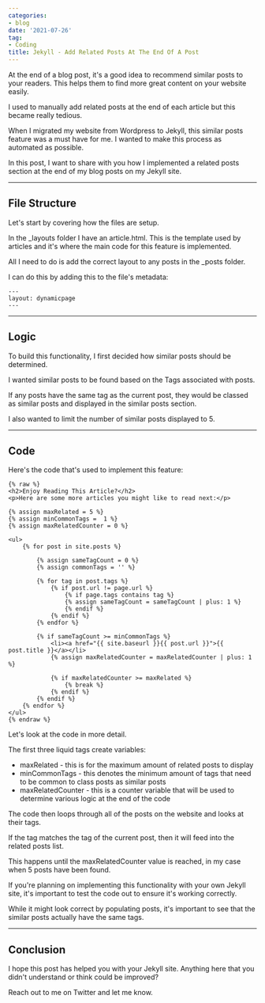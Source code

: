 ```yaml
---
categories:
- blog
date: '2021-07-26'
tag:
- Coding
title: Jekyll - Add Related Posts At The End Of A Post
---
```


At the end of a blog post, it's a good idea to recommend similar posts to your readers. This helps them to find more great content on your website easily.

I used to manually add related posts at the end of each article but this became really tedious.

When I migrated my website from Wordpress to Jekyll, this similar posts feature was a must have for me. I wanted to make this process as automated as possible.

In this post, I want to share with you how I implemented a related posts section at the end of my blog posts on my Jekyll site.

---

## File Structure

Let's start by covering how the files are setup.

In the _layouts folder I have an article.html. This is the template used by articles and it's where the main code for this feature is implemented.

All I need to do is add the correct layout to any posts in the _posts folder.

I can do this by adding this to the file's metadata:

```
---
layout: dynamicpage
---
```

---

## Logic

To build this functionality, I first decided how similar posts should be determined.

I wanted similar posts to be found based on the Tags associated with posts.

If any posts have the same tag as the current post, they would be classed as similar posts and displayed in the similar posts section.

I also wanted to limit the number of similar posts displayed to 5.

---

## Code

Here's the code that's used to implement this feature:

```
{% raw %}
<h2>Enjoy Reading This Article?</h2>
<p>Here are some more articles you might like to read next:</p>
    
{% assign maxRelated = 5 %}
{% assign minCommonTags =  1 %}
{% assign maxRelatedCounter = 0 %}
    
<ul>
	{% for post in site.posts %}
    
    	{% assign sameTagCount = 0 %}
        {% assign commonTags = '' %}
    
		{% for tag in post.tags %}
        	{% if post.url != page.url %}
            	{% if page.tags contains tag %}
            	{% assign sameTagCount = sameTagCount | plus: 1 %}
            	{% endif %}
            {% endif %}
		{% endfor %}
    
        {% if sameTagCount >= minCommonTags %}
    		<li><a href="{{ site.baseurl }}{{ post.url }}">{{ post.title }}</a></li>
            {% assign maxRelatedCounter = maxRelatedCounter | plus: 1 %}
            
            {% if maxRelatedCounter >= maxRelated %}
                {% break %}
            {% endif %}
		{% endif %}
	{% endfor %}
</ul>
{% endraw %}
```

Let's look at the code in more detail.

The first three liquid tags create variables:

- maxRelated - this is for the maximum amount of related posts to display
- minCommonTags - this denotes the minimum amount of tags that need to be common to class posts as similar posts
- maxRelatedCounter - this is a counter variable that will be used to determine various logic at the end of the code

The code then loops through all of the posts on the website and looks at their tags.

If the tag matches the tag of the current post, then it will feed into the related posts list.

This happens until the maxRelatedCounter value is reached, in my case when 5 posts have been found.

If you're planning on implementing this functionality with your own Jekyll site, it's important to test the code out to ensure it's working correctly. 

While it might look correct by populating posts, it's important to see that the similar posts actually have the same tags.

---

## Conclusion

I hope this post has helped you with your Jekyll site. Anything here that you didn't understand or think could be improved? 

Reach out to me on Twitter and let me know.
